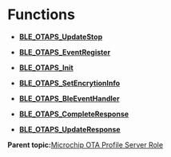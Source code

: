 # Functions

-   **[BLE\_OTAPS\_UpdateStop](GUID-8C3DE9A5-0DDC-4225-A994-84000D1DC83D.md)**  

-   **[BLE\_OTAPS\_EventRegister](GUID-242479E0-DA5B-4055-9253-9085AF21A6A9.md)**  

-   **[BLE\_OTAPS\_Init](GUID-D5EC317F-2DCF-4359-B4EC-F15411307A70.md)**  

-   **[BLE\_OTAPS\_SetEncrytionInfo](GUID-9BE31139-4256-46BA-A3B7-012BC1FB75C1.md)**  

-   **[BLE\_OTAPS\_BleEventHandler](GUID-FC64B577-64BF-4EC2-9E88-CD0EC46F2B98.md)**  

-   **[BLE\_OTAPS\_CompleteResponse](GUID-33349555-EB21-4092-B162-4C79273D4B21.md)**  

-   **[BLE\_OTAPS\_UpdateResponse](GUID-6DD76E1C-501C-49D5-84F9-2C1C83E0E091.md)**  


**Parent topic:**[Microchip OTA Profile Server Role](GUID-399F98F0-1BDE-481D-A77A-93B5FCEB16C8.md)

